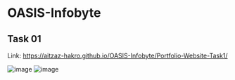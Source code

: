 # OASIS-Infobyte
## Task 01 <br>
Link: https://aitzaz-hakro.github.io/OASIS-Infobyte/Portfolio-Website-Task1/

![image](https://github.com/user-attachments/assets/4a1b37d7-865a-482e-aea2-c04a2dc1ed22)
![image](https://github.com/user-attachments/assets/b0c71945-53f9-481a-a355-9510f02d34a4)
